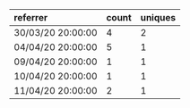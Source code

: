 | referrer          | count | uniques |
| :---------------- | :---- | :------ |
| 30/03/20 20:00:00 | 4     | 2       |
| 04/04/20 20:00:00 | 5     | 1       |
| 09/04/20 20:00:00 | 1     | 1       |
| 10/04/20 20:00:00 | 1     | 1       |
| 11/04/20 20:00:00 | 2     | 1       |